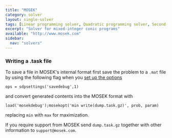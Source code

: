 ```yaml
---
title: "MOSEK"
category: solver
layout: single-solver
tags: [Linear programming solver, Quadratic programming solver, Second-order cone programming solver, Semidefinite programming solver, Mixed-integer linear programming solver,Mixed-integer quadratic programming solver,Mixed-integer second-order cone programming solver, Mixed-integer conic programming solver]
excerpt: "Solver for mixed-integer conic programs"
available: "http://www.mosek.com"
sidebar:
  nav: "solvers"
---
```


### Writing a .task file

To save a file in MOSEK's internal format first save the problem to a ``.mat`` file by using the following flag when you [set up the options](/command/sdpsettings)

``ops = sdpsettings('savedebug',1)``

and convert generated contents into the MOSEK format with

``load('mosekdebug');mosekopt('min write(dump.task.gz)', prob, param)``

replacing ``min`` with ``max`` for maximization. 

If you require support from MOSEK send ``dump.task.gz`` together with other information to ``support@mosek.com``.
